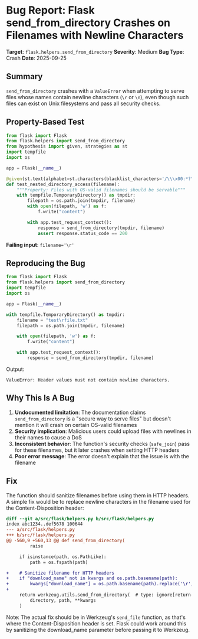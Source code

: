 # Bug Report: Flask send_from_directory Crashes on Filenames with Newline Characters

**Target**: `flask.helpers.send_from_directory`
**Severity**: Medium
**Bug Type**: Crash
**Date**: 2025-09-25

## Summary

`send_from_directory` crashes with a `ValueError` when attempting to serve files whose names contain newline characters (`\r` or `\n`), even though such files can exist on Unix filesystems and pass all security checks.

## Property-Based Test

```python
from flask import Flask
from flask.helpers import send_from_directory
from hypothesis import given, strategies as st
import tempfile
import os

app = Flask(__name__)

@given(st.text(alphabet=st.characters(blacklist_characters='/\\\x00:*?"<>|'), min_size=1, max_size=20))
def test_nested_directory_access(filename):
    """Property: Files with OS-valid filenames should be servable"""
    with tempfile.TemporaryDirectory() as tmpdir:
        filepath = os.path.join(tmpdir, filename)
        with open(filepath, 'w') as f:
            f.write("content")

        with app.test_request_context():
            response = send_from_directory(tmpdir, filename)
            assert response.status_code == 200
```

**Failing input**: `filename='\r'`

## Reproducing the Bug

```python
from flask import Flask
from flask.helpers import send_from_directory
import tempfile
import os

app = Flask(__name__)

with tempfile.TemporaryDirectory() as tmpdir:
    filename = "test\rfile.txt"
    filepath = os.path.join(tmpdir, filename)

    with open(filepath, 'w') as f:
        f.write("content")

    with app.test_request_context():
        response = send_from_directory(tmpdir, filename)
```

Output:
```
ValueError: Header values must not contain newline characters.
```

## Why This Is A Bug

1. **Undocumented limitation**: The documentation claims `send_from_directory` is a "secure way to serve files" but doesn't mention it will crash on certain OS-valid filenames
2. **Security implication**: Malicious users could upload files with newlines in their names to cause a DoS
3. **Inconsistent behavior**: The function's security checks (`safe_join`) pass for these filenames, but it later crashes when setting HTTP headers
4. **Poor error message**: The error doesn't explain that the issue is with the filename

## Fix

The function should sanitize filenames before using them in HTTP headers. A simple fix would be to replace newline characters in the filename used for the Content-Disposition header:

```diff
diff --git a/src/flask/helpers.py b/src/flask/helpers.py
index abc1234..def5678 100644
--- a/src/flask/helpers.py
+++ b/src/flask/helpers.py
@@ -560,9 +560,13 @@ def send_from_directory(
         raise

     if isinstance(path, os.PathLike):
         path = os.fspath(path)

+    # Sanitize filename for HTTP headers
+    if "download_name" not in kwargs and os.path.basename(path):
+        kwargs["download_name"] = os.path.basename(path).replace('\r', '').replace('\n', '')
+
     return werkzeug.utils.send_from_directory(  # type: ignore[return-value]
         directory, path, **kwargs
     )
```

Note: The actual fix should be in Werkzeug's `send_file` function, as that's where the Content-Disposition header is set. Flask could work around this by sanitizing the download_name parameter before passing it to Werkzeug.